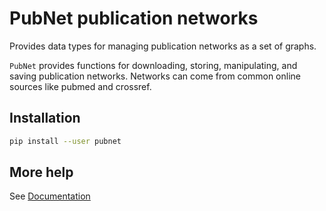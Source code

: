 # PubNet publication networks

Provides data types for managing publication networks as a set of
graphs.

`PubNet` provides functions for downloading, storing, manipulating, and
saving publication networks. Networks can come from common online
sources like pubmed and crossref.

## Installation

``` bash
pip install --user pubnet
```

## More help

See [Documentation](https://net-synergy.gitlab.io/pubnet)

